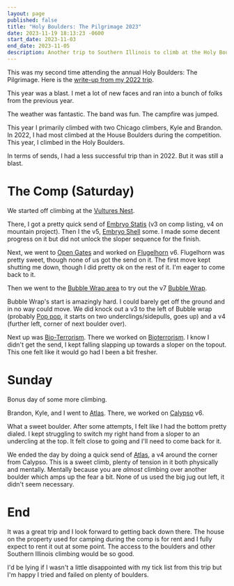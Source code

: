 ```yaml
---
layout: page
published: false
title: "Holy Boulders: The Pilgrimage 2023"
date: 2023-11-19 18:13:23 -0600
start_date: 2023-11-03
end_date: 2023-11-05
description: Another trip to Southern Illinois to climb at the Holy Boulders
---
```


This was my second time attending the annual Holy Boulders: The Pilgrimage.
Here is the [write-up from my 2022 trip](/adventures/2022-11-04-2022-11-06-holy-boulders-the-pilgrimage/).

This year was a blast.
I met a lot of new faces and ran into a bunch of folks from the previous year.

The weather was fantastic.
The band was fun.
The campfire was jumped.

This year I primarily climbed with two Chicago climbers, Kyle and Brandon.
In 2022, I had most climbed at the House Boulders during the competition.
This year, I climbed in the Holy Boulders.

In terms of sends, I had a less successful trip than in 2022.
But it was still a blast.

# The Comp (Saturday)

We started off climbing at the [Vultures Nest](https://www.mountainproject.com/area/108601176/vultures-nest-boulders).

There, I got a pretty quick send of [Embryo Statis](https://www.mountainproject.com/route/108601180/embryo-stasis) (v3 on comp listing, v4 on mountain project).
Then I the v5, [Embryo Shell](https://www.mountainproject.com/route/118046101/embryo-shell) some.
I made some decent progress on it but did not unlock the sloper sequence for the finish.

Next, we went to [Open Gates](https://www.mountainproject.com/area/110192011/open-gates-boulder) and worked on [Flugelhorn](https://www.mountainproject.com/route/110192016/flugelhorn) v6.
Flugelhorn was pretty sweet, though none of us got the send on it.
The first move kept shutting me down, though I did pretty ok on the rest of it.
I'm eager to come back to it.

Then we went to the [Bubble Wrap area](https://www.mountainproject.com/area/111911328/bubble-wrap-area) to try out the v7 [Bubble Wrap](https://www.mountainproject.com/route/111911332/bubble-wrap).

Bubble Wrap's start is amazingly hard.
I could barely get off the ground and in no way could move.
We did knock out a v3 to the left of Bubble wrap (probably [Pop pop](https://www.mountainproject.com/route/125199525/pop-pop), it starts on two underclings/sidepulls, goes up) and a v4 (further left, corner of next boulder over).

Next up was [Bio-Terrorism](https://www.mountainproject.com/area/112460442/bio-terrorism-boulder).
There we worked on [Bioterrorism](https://www.mountainproject.com/route/112460448/bioterrorism).
I know I didn't get the send, I kept falling slapping up towards a sloper on the topout.
This one felt like it would go had I been a bit fresher.

# Sunday

Bonus day of some more climbing.

Brandon, Kyle, and I went to [Atlas](https://www.mountainproject.com/area/110027701/atlas-boulder-and-surrounding).
There, we worked on [Calypso](https://www.mountainproject.com/route/111767702/calypso) v6.

What a sweet boulder.
After some attempts, I felt like I had the bottom pretty dialed.
I kept struggling to switch my right hand from a sloper to an undercling at the top.
It felt close to going and I'll need to come back for it.

We ended the day by doing a quick send of [Atlas](https://www.mountainproject.com/route/110027723/atlas), a v4 around the corner from Calypso.
This is a sweet climb, plenty of tension in it both physically and mentally.
Mentally because you are _almost_ climbing over another boulder which amps up the fear a bit.
None of us used the big jug out left, it didn't seem necessary.

# End

It was a great trip and I look forward to getting back down there.
The house on the property used for camping during the comp is for rent and I fully expect to rent it out at some point.
The access to the boulders and other Southern Illinois climbing would be so good.

I'd be lying if I wasn't a little disappointed with my tick list from this trip but I'm happy I tried and failed on plenty of boulders.

